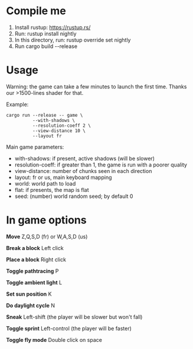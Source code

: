 # Compile me

1. Install rustup: https://rustup.rs/
2. Run: rustup install nightly
3. In this directory, run: rustup override set nightly
4. Run cargo build --release

# Usage

Warning: the game can take a few minutes to launch the first time. Thanks our >1500-lines shader for that.

Example:
```
cargo run --release -- game \
          --with-shadows \
          --resolution-coeff 2 \
          --view-distance 10 \
          --layout fr
```

Main game parameters:
* with-shadows: if present, active shadows (will be slower)
* resolution-coeff: if greater than 1, the game is run with a poorer quality
* view-distance: number of chunks seen in each direction
* layout: fr or us, main keyboard mapping
* world: world path to load
* flat: if presents, the map is flat
* seed: (number) world random seed; by default 0

# In game options

**Move** Z,Q,S,D (fr) or W,A,S,D (us)

**Break a block** Left click

**Place a block** Right click

**Toggle pathtracing** P

**Toggle ambient light** L

**Set sun position** K

**Do daylight cycle** N

**Sneak** Left-shift (the player will be slower but won't fall)

**Toggle sprint** Left-control (the player will be faster)

**Toggle fly mode** Double click on space

